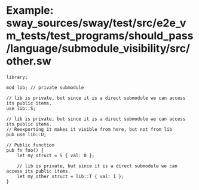 # Example: sway_sources/sway/test/src/e2e_vm_tests/test_programs/should_pass/language/submodule_visibility/src/other.sw

```sway
library;

mod lib; // private submodule

// lib is private, but since it is a direct submodule we can access its public items.
use lib::S;

// lib is private, but since it is a direct submodule we can access its public items.
// Reexporting it makes it visible from here, but not from lib
pub use lib::U;

// Public function
pub fn foo() {
    let my_struct = S { val: 0 };

    // lib is private, but since it is a direct submodule we can access its public items.
    let my_other_struct = lib::T { val: 1 };
}

```
